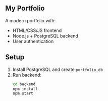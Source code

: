 ## My Portfolio

A modern portfolio with:
- HTML/CSS/JS frontend
- Node.js + PostgreSQL backend
- User authentication

## Setup
1. Install PostgreSQL and create `portfolio_db`
2. Run backend:
   ```bash
   cd backend
   npm install
   npm start
